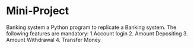 # Mini-Project
Banking system
a Python program to replicate a Banking system. The following features are mandatory:
1.Account login
2. Amount Depositing
3. Amount Withdrawal
4. Transfer Money
